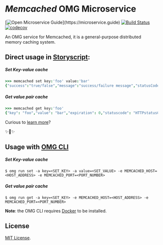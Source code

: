 # _Memcached_ OMG Microservice

[![Open Microservice Guide](https://img.shields.io/badge/OMG%20Enabled-👍-green.svg?)](https://microservice.guide)
[![Build Status](https://travis-ci.com/heaptracetechnology/microservice-memcached.svg?branch=master)](https://travis-ci.com/heaptracetechnology/microservice-memcached)
[![codecov](https://codecov.io/gh/heaptracetechnology/microservice-memcached/branch/master/graph/badge.svg)](https://codecov.io/gh/heaptracetechnology/microservice-memcached)

An OMG service for Memcached, it is a general-purpose distributed memory caching system.

## Direct usage in [Storyscript](https://storyscript.io/):

##### Set Key-value cache
```coffee
>>> memcached set key:'foo' value:'bar'
{"success":"true/false","message":"success/failure message","statusCode":"HTTPstatusCode"}
```
##### Get value pair cache
```coffee
>>> memcached get key:'foo'
{"key": "foo","value": "bar","expiration": 0,"statuscode": "HTTPstatusCode"}
```

Curious to [learn more](https://docs.storyscript.io/)?

✨🍰✨

## Usage with [OMG CLI](https://www.npmjs.com/package/omg)

##### Set Key-value cache
```shell
$ omg run set -a key=<SET_KEY> -a value=<SET_VALUE> -e MEMCACHED_HOST=<HOST_ADDRESS> -e MEMCACHED_PORT=<PORT_NUMBER>
```
##### Get value pair cache
```shell
$ omg run get -a key=<SET_KEY> -e MEMCACHED_HOST=<HOST_ADDRESS> -e MEMCACHED_PORT=<PORT_NUMBER>
```
**Note**: the OMG CLI requires [Docker](https://docs.docker.com/install/) to be installed.

## License
[MIT License](https://github.com/omg-services/memcached/blob/master/LICENSE).
